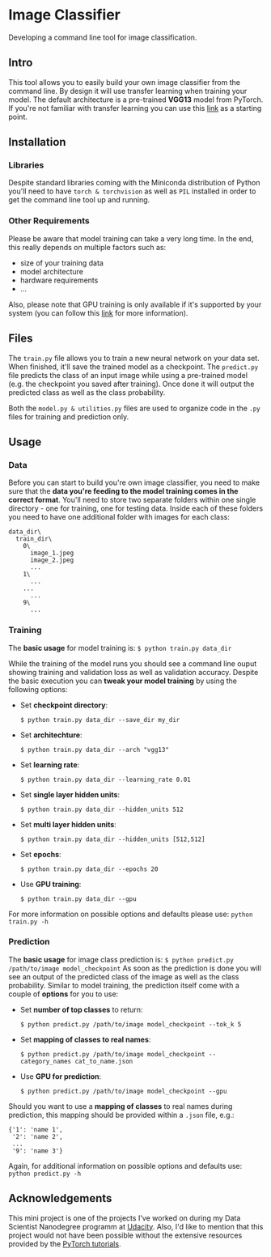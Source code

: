 # Image Classifier
Developing a command line tool for image classification.

## Intro
This tool allows you to easily build your own image classifier from the command line. By design it will use transfer learning when training your model. The default architecture is a pre-trained __VGG13__ model from PyTorch. If you're not familiar with transfer learning you can use this [link](http://cs231n.github.io/transfer-learning/) as a starting point.

## Installation
### Libraries
Despite standard libraries coming with the Miniconda distribution of Python you'll need to have ```torch & torchvision``` as well as ```PIL``` installed in order to get the command line tool up and running.

### Other Requirements
Please be aware that model training can take a very long time. In the end, this really depends on multiple factors such as:
- size of your training data
- model architecture
- hardware requirements
- ...

Also, please note that GPU training is only available if it's supported by your system (you can follow this [link](https://pytorch.org/tutorials/beginner/blitz/cifar10_tutorial.html#training-on-gpu) for more information). 

## Files
The ```train.py``` file allows you to train a new neural network on your data set. When finished, it'll save the trained model as a checkpoint. The ```predict.py``` file predicts the class of an input image while using a pre-trained model (e.g. the checkpoint you saved after training). Once done it will output the predicted class as well as the class probability.

Both the ```model.py & utilities.py``` files are used to organize code in the ```.py``` files for training and prediction only.

## Usage
### Data
Before you can start to build you're own image classifier, you need to make sure that the __data you're feeding to the model training comes in the correct format__. You'll need to store two separate folders within one single directory - one for training, one for testing data. Inside each of these folders you need to have one additional folder with images for each class:
```
data_dir\
  train_dir\
    0\
      image_1.jpeg
      image_2.jpeg
      ...
    1\
      ...
    ...
      ...
    9\
      ...
```
### Training
The __basic usage__ for model training is:
```$ python train.py data_dir```

While the training of the model runs you should see a command line ouput showing training and validation loss as well as validation accuracy. Despite the basic execution you can __tweak your model training__ by using the following options:
- Set __checkpoint directory__:
  
  ```$ python train.py data_dir --save_dir my_dir```
- Set __architechture__:
  
  ```$ python train.py data_dir --arch "vgg13"```
- Set __learning rate__:
  
  ```$ python train.py data_dir --learning_rate 0.01```
- Set __single layer hidden units__:
  
  ```$ python train.py data_dir --hidden_units 512```
- Set __multi layer hidden units__:
  
  ```$ python train.py data_dir --hidden_units [512,512]```
- Set __epochs__:
  
  ```$ python train.py data_dir --epochs 20```
- Use __GPU training__:
  
  ```$ python train.py data_dir --gpu```

For more information on possible options and defaults please use: ```python train.py -h```

### Prediction
The __basic usage__ for image class prediction is:
```$ python predict.py /path/to/image model_checkpoint```
As soon as the prediction is done you will see an output of the predicted class of the image as well as the class probability. Similar to model training, the prediction itself come with a couple of __options__ for you to use:
- Set __number of top classes__ to return:
  
  ```$ python predict.py /path/to/image model_checkpoint --tok_k 5```
- Set __mapping of classes to real names__:
  
  ```$ python predict.py /path/to/image model_checkpoint --category_names cat_to_name.json```
- Use __GPU for prediction__:
  
  ```$ python predict.py /path/to/image model_checkpoint --gpu```

Should you want to use a __mapping of classes__ to real names during prediction, this mapping should be provided within a ```.json``` file, e.g.:
```
{'1': 'name 1',
 '2': 'name 2',
 ...
 '9': 'name 3'}
 ```
Again, for additional information on possible options and defaults use:  ```python predict.py -h```

## Acknowledgements
This mini project is one of the projects I've worked on during my Data Scientist Nanodegree programm at [Udacity](https://eu.udacity.com/course/data-scientist-nanodegree--nd025). Also, I'd like to mention that this project would not have been possible without the extensive resources provided by the [PyTorch tutorials](https://pytorch.org/tutorials/).
